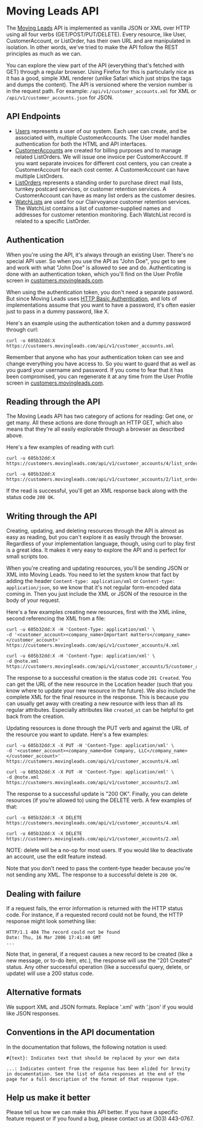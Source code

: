 Moving Leads API
================

The [Moving Leads](http://www.movingleads.com/) API is implemented as vanilla JSON or XML over HTTP using all four verbs (GET/POST/PUT/DELETE). Every resource, like User, CustomerAccount, or ListOrder, has their own URL and are manipulated in isolation. In other words, we've tried to make the API follow the REST principles as much as we can.

You can explore the view part of the API (everything that's fetched with GET) through a regular browser. Using Firefox for this is particularly nice as it has a good, simple XML renderer (unlike Safari which just strips the tags and dumps the content). The API is versioned where the version number is in the request path. For example: `/api/v1/customer_accounts.xml` for XML or `/api/v1/customer_accounts.json` for JSON.

API Endpoints
-------------
* [Users](https://github.com/firstmoversadvantage/api.movingleads.com/blob/master/sections/users.md) represents a user of our system. Each user can create, and be associated with, multiple CustomerAccounts. The User model handles authentication for both the HTML and API interfaces.
* [CustomerAccounts](https://github.com/firstmoversadvantage/api.movingleads.com/blob/master/sections/customer_accounts.md) are created for billing purposes and to manage related ListOrders. We will issue one invoice per CustomerAccount. If you want separate invoices for different cost centers, you can create a CustomerAccount for each cost center. A CustomerAccount can have multiple ListOrders.
* [ListOrders](https://github.com/firstmoversadvantage/api.movingleads.com/blob/master/sections/list_orders.md) represents a standing order to purchase direct mail lists, turnkey postcard services, or customer retention services. A CustomerAccount can have as many list orders as the customer desires.
* [WatchLists](https://github.com/firstmoversadvantage/api.movingleads.com/blob/master/sections/watch_lists.md) are used for our Clairvoyance customer retention services. The WatchList contains a list of customer-supplied names and addresses for customer retention monitoring. Each WatchList record is related to a specific ListOrder.

Authentication
--------------

When you're using the API, it's always through an existing User. There's no special API user. So when you use the API as "John Doe", you get to see and work with what "John Doe" is allowed to see and do. Authenticating is done with an authentication token, which you'll find on the User Profile screen in [customers.movingleads.com](http://customers.movingleads.com).

When using the authentication token, you don't need a separate password. But since Moving Leads uses [HTTP Basic Authentication](http://www.ietf.org/rfc/rfc2617.txt), and lots of implementations assume that you want to have a password, it's often easier just to pass in a dummy password, like X.

Here's an example using the authentication token and a dummy password through curl:

    curl -u 605b32dd:X https://customers.movingleads.com/api/v1/customer_accounts.xml

Remember that anyone who has your authentication token can see and change everything you have access to. So you want to guard that as well as you guard your username and password. If you come to fear that it has been compromised, you can regenerate it at any time from the User Profile screen in [customers.movingleads.com](http://customers.movingleads.com).

Reading through the API
-----------------------

The Moving Leads API has two category of actions for reading: Get one, or get many. All these actions are done through an HTTP GET, which also means that they're all easily explorable through a browser as described above.

Here's a few examples of reading with curl:

    curl -u 605b32dd:X https://customers.movingleads.com/api/v1/customer_accounts/4/list_orders/5.xml

    curl -u 605b32dd:X https://customers.movingleads.com/api/v1/customer_accounts/2/list_orders/3/watch_lists.xml

If the read is successful, you'll get an XML response back along with the status code `200 OK`.


Writing through the API
-----------------------

Creating, updating, and deleting resources through the API is almost as easy as reading, but you can't explore it as easily through the browser. Regardless of your implementation language, though, using curl to play first is a great idea. It makes it very easy to explore the API and is perfect for small scripts too.

When you're creating and updating resources, you'll be sending JSON or XML into Moving Leads. You need to let the system know that fact by adding the header `Content-type: application/xml` or `Content-type: application/json`, so we know that it's not regular form-encoded data coming in. Then you just include the XML or JSON of the resource in the body of your request.

Here's a few examples creating new resources, first with the XML inline, second referencing the XML from a file:

    curl -u 605b32dd:X -H 'Content-Type: application/xml' \
    -d '<customer_account><company_name>Important matters</company_name></customer_account>' https://customers.movingleads.com/api/v1/customer_accounts/4.xml

    curl -u 605b32dd:X -H 'Content-Type: application/xml' \
    -d @note.xml https://customers.movingleads.com/api/v1/customer_accounts/5/customer_accounts/2.xml

The response to a successful creation is the status code `201 Created`. You can get the URL of the new resource in the Location header (such that you know where to update your new resource in the future). We also include the complete XML for the final resource in the response. This is because you can usually get away with creating a new resource with less than all its regular attributes. Especially attributes like `created_at` can be helpful to get back from the creation.

Updating resources is done through the PUT verb and against the URL of the resource you want to update. Here's a few examples:

    curl -u 605b32dd:X -X PUT -H 'Content-Type: application/xml' \
    -d '<customer_account><company_name>Doe Company, LLC</company_name></customer_account>' https://customers.movingleads.com/api/v1/customer_accounts/4.xml

    curl -u 605b32dd:X -X PUT -H 'Content-Type: application/xml' \
    -d @note.xml https://customers.movingleads.com/api/v1/customer_accounts/2.xml

The response to a successful update is "200 OK".  Finally, you can delete resources (if you're allowed to) using the DELETE verb. A few examples of that:

    curl -u 605b32dd:X -X DELETE https://customers.movingleads.com/api/v1/customer_accounts/4.xml

    curl -u 605b32dd:X -X DELETE https://customers.movingleads.com/api/v1/customer_accounts/2.xml

NOTE: delete will be a no-op for most users. If you would like to deactivate an account, use the edit feature instead.

Note that you don't need to pass the content-type header because you're not sending any XML. The response to a successful delete is `200 OK`.

Dealing with failure
--------------------

If a request fails, the error information is returned with the HTTP status code. For instance, if a requested record could not be found, the HTTP response might look something like:

    HTTP/1.1 404 The record could not be found
    Date: Thu, 16 Mar 2006 17:41:40 GMT
    ...

Note that, in general, if a request causes a new record to be created (like a new message, or to-do item, etc.), the response will use the "201 Created" status. Any other successful operation (like a successful query, delete, or update) will use a 200 status code.

Alternative formats
-------------------

We support XML and JSON formats. Replace '.xml' with '.json' if you would like JSON responses.

Conventions in the API documentation
------------------------------------

In the documentation that follows, the following notation is used:

    #{text}: Indicates text that should be replaced by your own data

    ...: Indicates content from the response has been elided for brevity in documentation. See the list of data responses at the end of the page for a full description of the format of that response type.


Help us make it better
----------------------

Please tell us how we can make this API better. If you have a specific feature request or if you found a bug, please contact us at (303) 443-0767.
